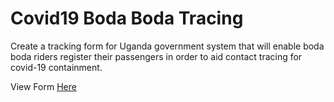 # Covid19 Boda Boda Tracing
Create a tracking form for Uganda government system that will enable boda boda riders register their passengers in order to aid contact tracing for covid-19 containment.

View Form [Here](https://bakersen.github.io/covid19-boda-tracing)
